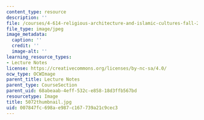 ```yaml
---
content_type: resource
description: ''
file: /courses/4-614-religious-architecture-and-islamic-cultures-fall-2002/007847fc698ae987c167739a21c9cec3_5072thumbnail.jpg
file_type: image/jpeg
image_metadata:
  caption: ''
  credit: ''
  image-alt: ''
learning_resource_types:
- Lecture Notes
license: https://creativecommons.org/licenses/by-nc-sa/4.0/
ocw_type: OCWImage
parent_title: Lecture Notes
parent_type: CourseSection
parent_uid: 68abeaab-4eff-532c-e858-18d3ffb567bd
resourcetype: Image
title: 5072thumbnail.jpg
uid: 007847fc-698a-e987-c167-739a21c9cec3
---
```

